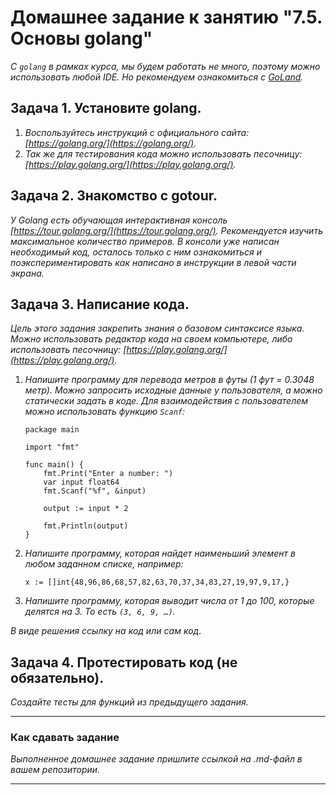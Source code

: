 # Домашнее задание к занятию "7.5. Основы golang"

*С `golang` в рамках курса, мы будем работать не много, поэтому можно использовать любой IDE. 
Но рекомендуем ознакомиться с [GoLand](https://www.jetbrains.com/ru-ru/go/).*  

## Задача 1. Установите golang.
1. *Воспользуйтесь инструкций с официального сайта: [https://golang.org/](https://golang.org/).*
2. *Так же для тестирования кода можно использовать песочницу: [https://play.golang.org/](https://play.golang.org/).*

## Задача 2. Знакомство с gotour.
*У Golang есть обучающая интерактивная консоль [https://tour.golang.org/](https://tour.golang.org/). 
Рекомендуется изучить максимальное количество примеров. В консоли уже написан необходимый код, 
осталось только с ним ознакомиться и поэкспериментировать как написано в инструкции в левой части экрана.*  

## Задача 3. Написание кода. 
*Цель этого задания закрепить знания о базовом синтаксисе языка. Можно использовать редактор кода 
на своем компьютере, либо использовать песочницу: [https://play.golang.org/](https://play.golang.org/).*

1. *Напишите программу для перевода метров в футы (1 фут = 0.3048 метр). Можно запросить исходные данные 
у пользователя, а можно статически задать в коде.*
    *Для взаимодействия с пользователем можно использовать функцию `Scanf`:*
    ```
    package main
    
    import "fmt"
    
    func main() {
        fmt.Print("Enter a number: ")
        var input float64
        fmt.Scanf("%f", &input)
    
        output := input * 2
    
        fmt.Println(output)    
    }
    ```
 
1. *Напишите программу, которая найдет наименьший элемент в любом заданном списке, например:*
    ```
    x := []int{48,96,86,68,57,82,63,70,37,34,83,27,19,97,9,17,}
    ```
1. *Напишите программу, которая выводит числа от 1 до 100, которые делятся на 3. То есть `(3, 6, 9, …)`.*

*В виде решения ссылку на код или сам код.* 

## Задача 4. Протестировать код (не обязательно).

*Создайте тесты для функций из предыдущего задания.* 

---

### Как cдавать задание

*Выполненное домашнее задание пришлите ссылкой на .md-файл в вашем репозитории.*

---

